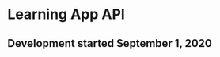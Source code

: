 Learning App API
===================

Development started September 1, 2020
---------------------------------